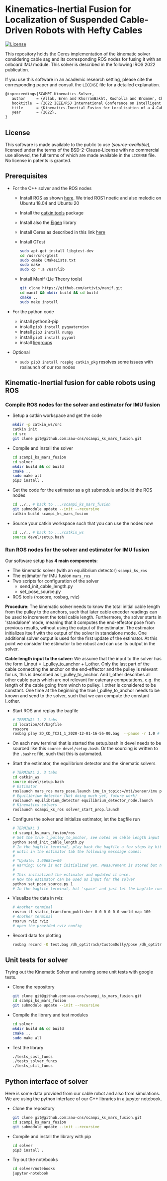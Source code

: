 # Kinematics-Inertial Fusion for Localization of Suspended Cable-Driven Robots with Hefty Cables

[![License](https://img.shields.io/badge/License-AAUCNS-green.svg)](./LICENSE)

This repository holds the Ceres implementation of the kinematic solver considering cable sag
and its corresponding ROS nodes for fusing it with an onboard IMU module.
This solver is described in the following IROS 2022 publication.

If you use this software in an academic research setting, please cite the
corresponding paper and consult the `LICENSE` file for a detailed explanation.

```latex
@inproceedings{SCAMPI-Kinematics-Solver,
   author     = {Allak, Eren and KhorramBakht, Rooholla and Brommer, Christian and Weiss, Stephan},
   booktitle  = {2022 IEEE/RSJ International Conference on Intelligent Robots and Systems (IROS)},
   title      = {Kinematics-Inertial Fusion for Localization of a 4-Cable Underactuated Suspended Robot Considering Cable Sag},
   year       = {2022},
}
```

## License
This software is made available to the public to use (_source-available_),
licensed under the terms of the BSD-2-Clause-License with no commercial use
allowed, the full terms of which are made available in the `LICENSE` file.
No license in patents is granted.


## Prerequisites
- For the C++ solver and the ROS nodes
  - Install ROS as shown [here](http://wiki.ros.org/noetic/Installation/Ubuntu). We tried ROS1 noetic and also melodic on Ubuntu 18.04 and Ubuntu 20

  - Install the [catkin tools](https://catkin-tools.readthedocs.io/en/latest/installing.html) package

  - Install also the [Eigen](https://eigen.tuxfamily.org/index.php?title=Main_Page) library

  - Install Ceres as described in this link [here](http://ceres-solver.org/installation.html)

  - Install GTest
    ```bash
    sudo apt-get install libgtest-dev
    cd /usr/src/gtest
    sudo cmake CMakeLists.txt
    sudo make
    sudo cp *.a /usr/lib
    ```

  - Install Manif (Lie Theory tools)
    ```bash
    git clone https://github.com/artivis/manif.git
    cd manif && mkdir build && cd build
    cmake ..
    sudo make install
    ```

- For the python code
  - install python3-pip
  - install `pip3 install pyquaternion`
  - install `pip3 install numpy`
  - install `pip3 install pyyaml`
  - install [liegroups](https://github.com/utiasSTARS/liegroups)

- Optional
  - `sudo pip3 install rospkg catkin_pkg` resolves some issues with roslaunch of our ros nodes



## Kinematic-Inertial fusion for cable robots using ROS
### Compile ROS nodes for the solver and estimator for IMU fusion

- Setup a catkin workspace and get the code

  ```bash
  mkdir -p catkin_ws/src
  catkin init
  cd src
  git clone git@github.com:aau-cns/scampi_ks_mars_fusion.git
  ```

- Compile and install the solver
  ```bash
  cd scampi_ks_mars_fusion
  cd solver
  mkdir build && cd build
  cmake ..
  sudo make all
  pip3 install .
  ```

- Get the code for the estimator as a git submodule and build the ROS nodes
  ```bash
  cd ../.. # back to .../scampi_ks_mars_fusion
  git submodule update --init --recursive
  catkin build scampi_ks_mars_fusion
  ```
- Source your catkin workspace such that you can use the nodes now
  ```bash
  cd ../.. # back to .../catkin_ws
  source devel/setup.bash
  ```

### Run ROS nodes for the solver and estimator for IMU fusion
Our software setup has **4 main components**:
- The kinematic solver (with an equilibrium detector) `scampi_ks_ros`
- The estimator for IMU fusion `mars_ros`
- Two scripts for configuration of the solver
  - send_init_cable_length.py
  - set_pose_source.py
- ROS tools (roscore, rosbag, rviz)

**Procedure**: The kinematic solver needs to know the total initial cable length from the pulley to the anchors,
such that later cable encoder readings can be used to increment the total cable length.
Furthermore, the solver starts in 'standalone' mode, meaning that it computes the
end-effector pose from previous results, without using the output of the
estimator.
The estimator initializes itself with the output of the solver in standalone mode.
One additional solver output is used for the first update of the estimator.
At this point we consider the estimator to be robust and can use its output in the solver.

**Cable length input to the solver:** We assume that the input to the solver has the form
l_input = l_pulley_to_anchor + l_other.
Only the last part of the cable connecting the anchor on the end-effector and the pulley is relevant for us, this is described as l_pulley_to_anchor. And l_other describes all other cable parts which are not relevant for catenary computations, e.g. the length of the cable going from winch to pulley.
l_other is considered to be constant.
One time at the beginning the true l_pulley_to_anchor needs to be known and send to the solver, such that we can compute the constant l_other.

- Start ROS and replay the bagfile
  ```bash
  # TERMINAL 1, 2 tabs
  cd location/of/bagfile
  roscore
  rosbag play 2D_CD_TC21_1_2020-12-01-16-56-00.bag  --pause -r 1.0 # start in pause mode
  ```

- On each new terminal that is started the setup.bash in devel needs to be sourced like this `source devel/setup.bash`.
Or the sourcing is written to the `.bashrc` file, such that this is automated.

- Start the estimator, the equilibrium detector and the kinematic solvers
  ```bash
  # TERMINAL 2, 3 tabs
  cd catkin_ws
  source devel/setup.bash
  # Estimator
  roslaunch mars_ros mars_pose.launch imu_in_topic:=/mti/sensor/imu pose_with_cov_in_topic:=/equilibrium_detector/eq_pose
  # Equilibrium detector (Not doing much yet, future work)
  roslaunch equilibrium_detector equilibrium_detector_node.launch
  # Kinematics solvers
  roslaunch scampi_ks_ros solver_start_prop.launch
  ```

- Configure the solver and initialize estimator, let the bagfile run
  ```bash
  # TERMINAL 3
  cd scampi_ks_mars_fusion/ros
  # Set the true l_pulley_to_anchor, see notes on cable length input
  python send_init_cable_length.py
  # In the bagfile terminal, play back the bagfile a few steps by hitting 's' some seconds
  # until in the estimator tab the following messsage comes:
  #
  # "Update: 1.60684e+09
  # Warning: Core is not initialized yet. Measurement is stored but not processed"
  #
  # This initialized the estimator and updated it once.
  # Now the estimator can be used as input for the solver
  python set_pose_source.py 1
  # In the bagfile terminal, hit 'space' and just let the bagfile run.
  ```

- Visualize the data in rviz
  ```bash
  # Another terminal
  rosrun tf static_transform_publisher 0 0 0 0 0 0 world map 100
  # Another terminal
  rosrun rviz rviz
  # open the provided rviz config
  ```

- Record data for plotting
  ```bash
  rosbag record -O test.bag /dh_optitrack/CustomDolly/pose /dh_optitrack/D2BackLeft/pose /dh_optitrack/D2BackRight/pose /dh_optitrack/D2FrontLeft/pose /dh_optitrack/D2FrontRight/pose /equilibrium_detector/eq_pose /mars_pose_node/pose_state_out /mars_pose_node/pose_state_out_center /mti/sensor/imu /scampi_ks_ros/fk_pose /spc_ADS_node/spc_cable_length /spc_ADS_node/spc_dolly_pose
  ```

## Unit tests for solver
Trying out the Kinematic Solver and running some unit tests with google tests.

- Clone the repository

  ```bash
  git clone git@github.com:aau-cns/scampi_ks_mars_fusion.git
  cd scampi_ks_mars_fusion
  git submodule update --init --recursive
  ```
- Compile the library and test modules
  ```bash
  cd solver
  mkdir build && cd build
  cmake ..
  sudo make all
  ```
- Test the library
  ```bash
  ./tests_cost_funcs
  ./tests_solver_funcs
  ./tests_util_funcs
  ```


## Python interface of solver
Here is some data provided from our cable robot and also from simulations.
We are using the python interface of our C++ libraries in a jupyter notebook.
- Clone the repository
  ```bash
  git clone git@github.com:aau-cns/scampi_ks_mars_fusion.git
  cd scampi_ks_mars_fusion
  git submodule update --init --recursive
  ```
- Compile and install the library with pip
  ```bash
  cd solver
  pip3 install .
  ```

- Try out the notebooks
  ``` bash
  cd solver/notebooks
  jupyter-notebook
  ```
